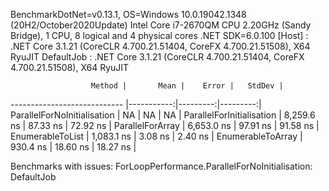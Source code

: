 
BenchmarkDotNet=v0.13.1, OS=Windows 10.0.19042.1348 (20H2/October2020Update)
Intel Core i7-2670QM CPU 2.20GHz (Sandy Bridge), 1 CPU, 8 logical and 4 physical cores
.NET SDK=6.0.100
  [Host]     : .NET Core 3.1.21 (CoreCLR 4.700.21.51404, CoreFX 4.700.21.51508), X64 RyuJIT
  DefaultJob : .NET Core 3.1.21 (CoreCLR 4.700.21.51404, CoreFX 4.700.21.51508), X64 RyuJIT


                      Method |       Mean |    Error |   StdDev |
---------------------------- |-----------:|---------:|---------:|
 ParallelForNoInitialisation |         NA |       NA |       NA |
   ParallelForInitialisation | 8,259.6 ns | 87.33 ns | 72.92 ns |
            ParallelForArray | 6,653.0 ns | 97.91 ns | 91.58 ns |
            EnumerableToList | 1,083.1 ns |  3.08 ns |  2.40 ns |
           EnumerableToArray |   930.4 ns | 18.60 ns | 18.27 ns |

Benchmarks with issues:
  ForLoopPerformance.ParallelForNoInitialisation: DefaultJob
